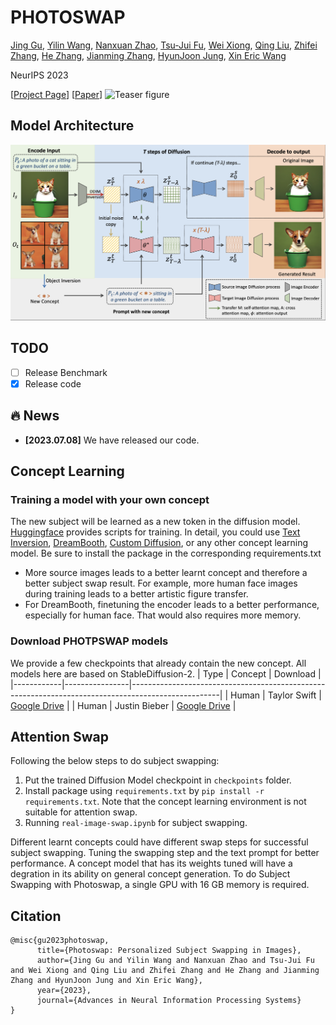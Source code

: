 # PHOTOSWAP

[Jing Gu](https://g-jing.github.io/), [Yilin Wang](https://yilinwang.org/), [Nanxuan Zhao](http://nxzhao.com/), [Tsu-Jui Fu](https://tsujuifu.github.io/), [Wei Xiong](https://wxiong.me/), [Qing Liu](https://qliu24.github.io/), [Zhifei Zhang](https://zzutk.github.io/), [He Zhang](https://sites.google.com/site/hezhangsprinter/), [Jianming Zhang](https://cs-people.bu.edu/jmzhang/), [HyunJoon Jung](https://polaris79.wixsite.com/hjung), [Xin Eric Wang](https://eric-xw.github.io/)

NeurIPS 2023

[[Project Page](https://photoswap.github.io/)] [[Paper](https://arxiv.org/abs/2305.18286)]
![Teaser figure](figures/teaser-arxiv.png)

## Model Architecture
![Teaser figure](figures/architecture.png)


## TODO
- [ ] Release Benchmark  
- [x] Release code  

## :fire: News
* **[2023.07.08]** We have released our code.

## Concept Learning

### Training a model with your own concept
The new subject will be learned as a new token in the diffusion model. [Huggingface](https://github.com/huggingface/diffusers/tree/main/examples/) provides scripts for training. In detail, you could use [Text Inversion](https://github.com/huggingface/diffusers/tree/main/examples/textual_inversion), [DreamBooth](https://github.com/huggingface/diffusers/tree/main/examples/dreambooth), [Custom Diffusion](https://github.com/huggingface/diffusers/tree/main/examples/custom_diffusion), or any other concept learning model.
Be sure to install the package in the corresponding requirements.txt

 - More source images leads to a better learnt concept and therefore a better subject swap result. For example, more human face images during training leads to a better artistic figure transfer.
 - For DreamBooth, finetuning the encoder leads to a better performance, especially for human face. That would also requires more memory.

### Download PHOTPSWAP models

We provide a few checkpoints that already contain the new concept. All models here are based on StableDiffusion-2.
| Type       | Concept        | Download                                                                                           |
|------------|----------------|----------------------------------------------------------------------------------------------------|
| Human      | Taylor Swift   | [Google Drive](https://drive.google.com/file/d/102wDjvxIyc8zL7_8IFR7roLG2A3MKYtd/view?usp=sharing) |
| Human      | Justin Bieber  | [Google Drive](https://drive.google.com/file/d/1SbuWoInZ7m7nKE5KD3C6I1zw3XlCNVpG/view?usp=sharing) |

## Attention Swap

Following the below steps to do subject swapping:
1. Put the trained Diffusion Model checkpoint in `checkpoints` folder.
2. Install package using `requirements.txt` by ```pip install -r requirements.txt```. Note that the concept learning environment is not suitable for attention swap.
3. Running `real-image-swap.ipynb` for subject swapping. 

Different learnt concepts could have different swap steps for successful subject swapping. Tuning the swapping step and the text prompt for better performance. A concept model that has its weights tuned will have a degration in its ability on general concept generation. To do Subject Swapping with Photoswap, a single GPU with 16 GB memory is required.


## Citation
```
@misc{gu2023photoswap,
      title={Photoswap: Personalized Subject Swapping in Images}, 
      author={Jing Gu and Yilin Wang and Nanxuan Zhao and Tsu-Jui Fu and Wei Xiong and Qing Liu and Zhifei Zhang and He Zhang and Jianming Zhang and HyunJoon Jung and Xin Eric Wang},
      year={2023},
      journal={Advances in Neural Information Processing Systems}
}
```